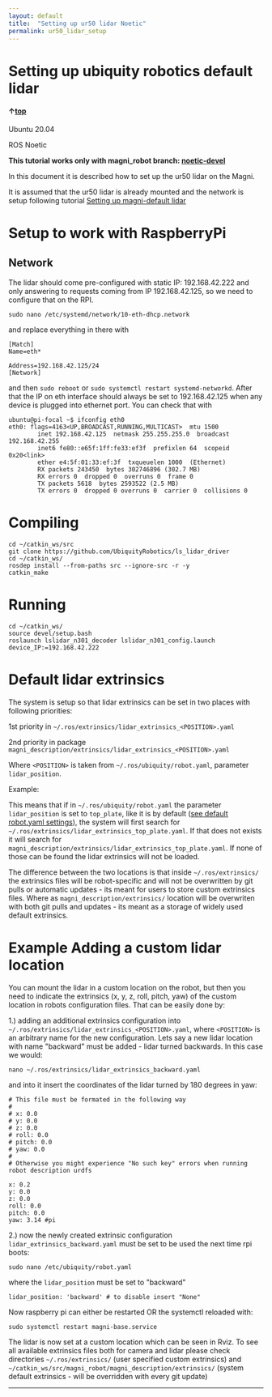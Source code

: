 ```yaml
---
layout: default
title:  "Setting up ur50 lidar Noetic"
permalink: ur50_lidar_setup
---
```

# Setting up ubiquity robotics default lidar

#### &uarr;[top]( https://ubiquityrobotics.github.io/learn/)

Ubuntu 20.04

ROS Noetic

**This tutorial works only with magni_robot branch: [noetic-devel](https://github.com/UbiquityRobotics/magni_robot/tree/noetic-devel/)**

In this document it is described how to set up the ur50 lidar on the Magni.

It is assumed that the ur50 lidar is already mounted and the network is setup following tutorial [Setting up magni-default lidar](/learn/doing_more/ur50_lidar_setup_common.md)

# Setup to work with RaspberryPi

## Network
The lidar should come pre-configured with static IP: 192.168.42.222 and only answering to requests coming from IP 192.168.42.125, so we need to configure that on the RPI.

    sudo nano /etc/systemd/network/10-eth-dhcp.network

and replace everything in there with 

    [Match]
    Name=eth*

    Address=192.168.42.125/24
    [Network]

and then `sudo reboot` or `sudo systemctl restart systemd-networkd`. After that the IP on eth interface should always be set to 192.168.42.125 when any device is plugged into ethernet port. You can check that with

    ubuntu@pi-focal ~$ ifconfig eth0
    eth0: flags=4163<UP,BROADCAST,RUNNING,MULTICAST>  mtu 1500
            inet 192.168.42.125  netmask 255.255.255.0  broadcast 192.168.42.255
            inet6 fe80::e65f:1ff:fe33:ef3f  prefixlen 64  scopeid 0x20<link>
            ether e4:5f:01:33:ef:3f  txqueuelen 1000  (Ethernet)
            RX packets 243450  bytes 302746896 (302.7 MB)
            RX errors 0  dropped 0  overruns 0  frame 0
            TX packets 5618  bytes 2593522 (2.5 MB)
            TX errors 0  dropped 0 overruns 0  carrier 0  collisions 0



# Compiling

    cd ~/catkin_ws/src
    git clone https://github.com/UbiquityRobotics/ls_lidar_driver
    cd ~/catkin_ws/
    rosdep install --from-paths src --ignore-src -r -y
    catkin_make
    

# Running

    cd ~/catkin_ws/
    source devel/setup.bash
    roslaunch lslidar_n301_decoder lslidar_n301_config.launch device_IP:=192.168.42.222

# Default lidar extrinsics

The system is setup so that lidar extrinsics can be set in two places with following priorities:
    
1st priority in `~/.ros/extrinsics/lidar_extrinsics_<POSITION>.yaml`
    
2nd priority in package `magni_description/extrinsics/lidar_extrinsics_<POSITION>.yaml`

Where `<POSITION>` is taken from `~/.ros/ubiquity/robot.yaml`, parameter `lidar_position`.

Example: 

This means that if in `~/.ros/ubiquity/robot.yaml` the parameter `lidar_position` is set to `top_plate`, like it is by default ([see default robot.yaml settings](https://github.com/UbiquityRobotics/magni_robot/blob/noetic-devel/magni_bringup/config/default_robot.yaml)), the system will first search for `~/.ros/extrinsics/lidar_extrinsics_top_plate.yaml`. If that does not exists it will search for `magni_description/extrinsics/lidar_extrinsics_top_plate.yaml`. If none of those can be found the lidar extrinsics will not be loaded.

The difference between the two locations is that inside `~/.ros/extrinsics/` the extrinsics files will be robot-specific and will not be overwritten by git pulls or automatic updates - its meant for users to store custom extrinsics files. Where as `magni_description/extrinsics/` location will be overwriten with both git pulls and updates - its meant as a storage of widely used default extrinsics.


# Example Adding a custom lidar location

You can mount the lidar in a custom location on the robot, but then you need to indicate the extrinsics (x, y, z, roll, pitch, yaw) of the custom location in robots configuration files. That can be easily done by:

1.) adding an additional extrinsics configuration into `~/.ros/extrinsics/lidar_extrinsics_<POSITION>.yaml`, where `<POSITION>` is an arbitrary name for the new configuration. Lets say a new lidar location with name "backward" must be added - lidar turned backwards. In this case we would:

    nano ~/.ros/extrinsics/lidar_extrinsics_backward.yaml

and into it insert the coordinates of the lidar turned by 180 degrees in yaw:

    # This file must be formated in the following way
    #
    # x: 0.0
    # y: 0.0
    # z: 0.0
    # roll: 0.0
    # pitch: 0.0
    # yaw: 0.0
    #
    # Otherwise you might experience "No such key" errors when running robot description urdfs

    x: 0.2
    y: 0.0
    z: 0.0
    roll: 0.0
    pitch: 0.0
    yaw: 3.14 #pi

2.) now the newly created extrinsic configuration `lidar_extrinsics_backward.yaml` must be set to be used the next time rpi boots:

    sudo nano /etc/ubiquity/robot.yaml

where the `lidar_position` must be set to "backward"

    lidar_position: 'backward' # to disable insert "None"

Now raspberry pi can either be restarted OR the systemctl reloaded with:

    sudo systemctl restart magni-base.service

The lidar is now set at a custom location which can be seen in Rviz. To see all available extrinsics files both for camera and lidar please check directories `~/.ros/extrinsics/` (user specified custom extrinsics) and `~/catkin_ws/src/magni_robot/magni_description/extrinsics/` (system default extrinsics - will be overridden with every git update)

***